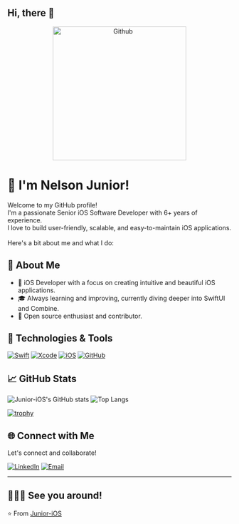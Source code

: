 ## Hi, there 👋

<p align="center">
    <img src="https://media.giphy.com/media/8EinEvt29IPyt3Q8q2/giphy.gif" width="300" max-width="40%" alt="Github"/>
</p>

# 👋 I'm Nelson Junior!

Welcome to my GitHub profile! <br>
I'm a passionate Senior iOS Software Developer with 6+ years of experience.<br>
I love to build user-friendly, scalable, and easy-to-maintain iOS applications. <br>
<br>Here's a bit about me and what I do:

## 🚀 About Me

- 💼 iOS Developer with a focus on creating intuitive and beautiful iOS applications.
- 🎓 Always learning and improving, currently diving deeper into SwiftUI and Combine.
- 🌱 Open source enthusiast and contributor.

## 🔧 Technologies & Tools

[![Swift](https://img.shields.io/badge/Swift-FA7343?style=for-the-badge&logo=swift&logoColor=white)](https://swift.org/)
[![Xcode](https://img.shields.io/badge/Xcode-007ACC?style=for-the-badge&logo=Xcode&logoColor=white)](https://developer.apple.com/xcode/)
[![iOS](https://img.shields.io/badge/iOS-000000?style=for-the-badge&logo=ios&logoColor=white)](https://developer.apple.com/ios/)
[![GitHub](https://img.shields.io/badge/GitHub-181717?style=for-the-badge&logo=github&logoColor=white)](https://github.com/Junior-iOS)

## 📈 GitHub Stats

![Junior-iOS's GitHub stats](https://github-readme-stats.vercel.app/api?username=Junior-iOS&show_icons=true&theme=radical)
![Top Langs](https://github-readme-stats.vercel.app/api/top-langs/?username=Junior-iOS&layout=compact&theme=radical)

[![trophy](https://github-profile-trophy.vercel.app/?username=Junior-iOS&theme=onedark)](https://github.com/Junior-iOS/github-profile-trophy)

<!-- ## 🛠️ Projects

Here are some of my notable projects:

### [Project 1](https://github.com/Junior-iOS/Project1)
A brief description of what Project 1 does and its key features.

### [Project 2](https://github.com/Junior-iOS/Project2)
A brief description of what Project 2 does and its key features.

### [Project 3](https://github.com/Junior-iOS/Project3)
A brief description of what Project 3 does and its key features. -->

## 🌐 Connect with Me

Let's connect and collaborate!

[![LinkedIn](https://img.shields.io/badge/LinkedIn-0077B5?style=for-the-badge&logo=linkedin&logoColor=white)](https://linkedin.com/in/nelson-pereira-70b113100/)
[![Email](https://img.shields.io/badge/Email-D14836?style=for-the-badge&logo=gmail&logoColor=white)](mailto:nj.development83@gmail.com)

---

## 🧑🏻‍💻 See you around!
⭐️ From [Junior-iOS](https://github.com/Junior-iOS)

